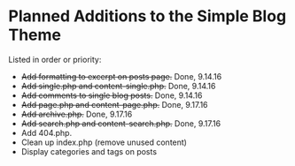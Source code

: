 # Planned Additions to the Simple Blog Theme 

Listed in order or priority:

- ~~Add formatting to excerpt on posts page.~~ Done, 9.14.16
- ~~Add single.php and content-single.php.~~ Done, 9.14.16
- ~~Add comments to single blog posts.~~ Done, 9.14.16
- ~~Add page.php and content-page.php.~~ Done, 9.17.16
- ~~Add archive.php.~~ Done, 9.17.16
- ~~Add search.php and content-search.php.~~ Done, 9.17.16
- Add 404.php.
- Clean up index.php (remove unused content)
- Display categories and tags on posts